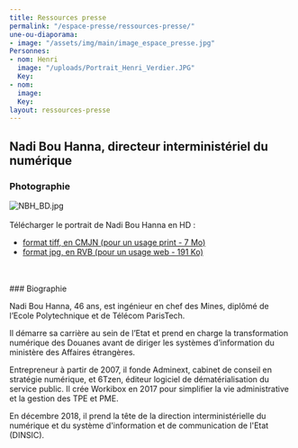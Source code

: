 ```yaml
---
title: Ressources presse
permalink: "/espace-presse/ressources-presse/"
une-ou-diaporama:
- image: "/assets/img/main/image_espace_presse.jpg"
Personnes:
- nom: Henri
  image: "/uploads/Portrait_Henri_Verdier.JPG"
  Key: 
- nom: 
  image: 
  Key: 
layout: ressources-presse
---
```


## Nadi Bou Hanna, directeur interministériel du numérique
### Photographie
![NBH_BD.jpg](/uploads/NBH_BD.jpg)
<br>
<br>
Télécharger le portrait de Nadi Bou Hanna en HD :
* [format tiff, en CMJN (pour un usage print - 7 Mo)](/uploads/NBH_HD.tiff)
* [format jpg, en RVB (pour un usage web - 191 Ko)](/uploads/NBH_BD_600.jpg)
<br>
<br>
### Biographie

Nadi Bou Hanna, 46 ans, est ingénieur en chef des Mines, diplômé de l’Ecole Polytechnique et de Télécom ParisTech.

Il démarre sa carrière au sein de l’Etat et prend en charge la transformation numérique des Douanes avant de diriger les systèmes d’information du ministère des Affaires étrangères.

Entrepreneur à partir de 2007, il fonde Adminext, cabinet de conseil en stratégie numérique, et 6Tzen, éditeur logiciel de dématérialisation du service public. Il crée Workibox en 2017 pour simplifier la vie administrative et la gestion des TPE et PME. 

En décembre 2018, il prend la tête de la direction interministérielle du numérique et du système d'information et de communication de l'Etat (DINSIC).
